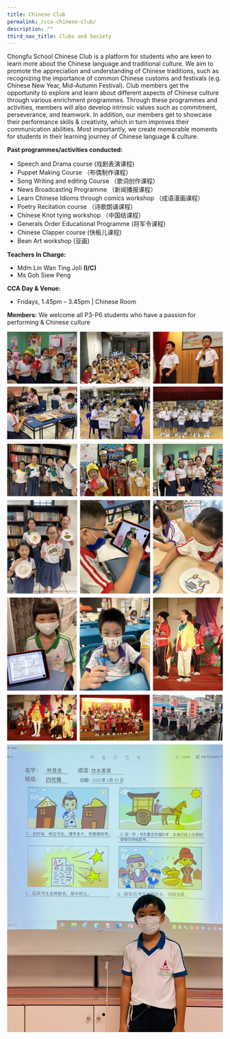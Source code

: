 ```yaml
---
title: Chinese Club
permalink: /cca-chinese-club/
description: ""
third_nav_title: Clubs and Society
---
```

Chongfu School Chinese Club is a platform for students who are keen to learn more about the Chinese language and traditional culture. We aim to promote the appreciation and understanding of Chinese traditions, such as recognizing the importance of common Chinese customs and festivals (e.g. Chinese New Year, Mid-Autumn Festival). Club members get the opportunity to explore and learn about different aspects of Chinese culture through various enrichment programmes. Through these programmes and activities, members will also develop intrinsic values such as commitment, perseverance, and teamwork. In addition, our members get to showcase their performance skills &amp; creativity, which in turn improves their communication abilities. Most importantly, we create memorable moments for students in their learning journey of Chinese language &amp; culture.

**Past programmes/activities conducted:**

*   Speech and Drama course (戏剧表演课程)
*   Puppet Making Course （布偶制作课程）
*   Song Writing and editing Course （歌词创作课程）
*   News Broadcasting Programme （新闻播报课程）
*   Learn Chinese Idioms through comics workshop （成语漫画课程）
*   Poetry Recitation course （诗歌朗诵课程）
*   Chinese Knot tying workshop （中国结课程）
*   Generals Order Educational Programme (将军令课程)
*   Chinese Clapper course (快板儿课程)
*   Bean Art workshop (豆画)

**Teachers In Charge:**

<ul>
<li> Mdm Lin Wan Ting Joli <b>(I/C)</b></li>
<li> Ms Goh Siew Peng </li>
</ul>

**CCA Day &amp; Venue:**

<ul>
<li>Fridays, 1.45pm – 3.45pm | Chinese Room </li></ul>

**Members:**&nbsp;We welcome all P3-P6 students who have a passion for performing &amp; Chinese culture


![](/images/chinese%20club%201.png)
![](/images/chinese%20club%202.png)
![](/images/chinese%20club%203.png)
![](/images/chinese%20club%204.png)
![](/images/chinese%20club%205.png)
![](/images/LMPB3469.jpg)